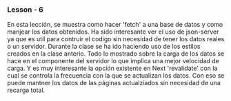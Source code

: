 ### Lesson - 6

En esta lección, se muestra como hacer 'fetch' a una base de datos y como manjear los datos obtenidos. Ha sido interesante ver el uso de json-server ya que es util para contruir el codigo sin necesidad de tener los datos reales o un servidor. 
Durante la clase se ha ido haciendo uso de los estilos creados en la clase anterio.
Todo lo mostrado sobre la carga de los datos se hace en el componente del servidor lo que implica una mejor velocidad de carga. Y es muy interesante la opción existente en Next 'revalidate' con la cual se controla la frecuencia con la que se actualizan los datos. Con eso se puede mantner los datos de las páginas actualziados sin necesidad de una recarga total.
